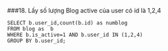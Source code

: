 ###18. Lấy số lượng Blog active của user có id là 1,2,4
```mysql
SELECT b.user_id,count(b.id) as numblog
FROM blog as  b
WHERE b.is_active=1 AND b.user_id IN (1,2,4)
GROUP BY b.user_id;

```
